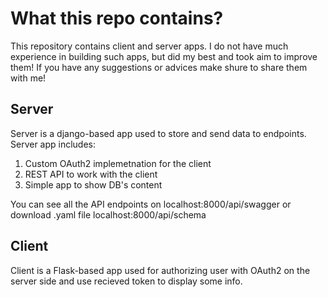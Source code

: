 # What this repo contains?
This repository contains client and server apps. I do not have much experience in building such apps, but did my best and took aim to improve them! If you have any suggestions or advices make shure to share them with me!
## Server
Server is a django-based app used to store and send data to endpoints.
Server app includes:
1. Custom OAuth2 implemetnation for the client
2. REST API to work with the client
3. Simple app to show DB's content
   
You can see all the API endpoints on localhost:8000/api/swagger or download .yaml file localhost:8000/api/schema

## Client
Client is a Flask-based app used for authorizing user with OAuth2 on the server side and use recieved token to display some info.
